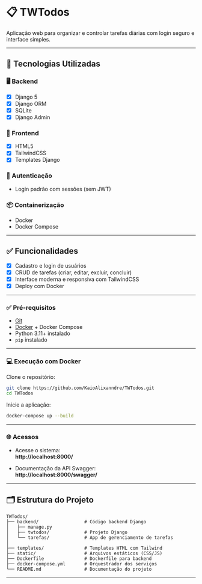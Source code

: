 # 📋 TWTodos

Aplicação web para organizar e controlar tarefas diárias com login seguro e interface simples.

---

## 🧰 Tecnologias Utilizadas

### 🖥️ Backend
- [x] Django 5
- [x] Django ORM
- [x] SQLite 
- [x] Django Admin

### 🎨 Frontend
- [x] HTML5
- [x] TailwindCSS
- [x] Templates Django

### 🔐 Autenticação
- Login padrão com sessões (sem JWT)

### 📦 Containerização
- Docker
- Docker Compose

---

## ✅ Funcionalidades

- [x] Cadastro e login de usuários
- [x] CRUD de tarefas (criar, editar, excluir, concluir)
- [x] Interface moderna e responsiva com TailwindCSS
- [x] Deploy com Docker

---

### ✅ Pré-requisitos

- [Git](https://git-scm.com/)
- [Docker](https://www.docker.com/) + Docker Compose
- Python 3.11+ instalado 
- `pip` instalado 

---

### 💻 Execução com Docker

Clone o repositório:

```bash
git clone https://github.com/KaioAlixanndre/TWTodos.git
cd TWTodos
```

Inicie a aplicação:

```bash
docker-compose up --build
```

---

### 🌐 Acessos

- Acesse o sistema:  
  **http://localhost:8000/**

- Documentação da API Swagger:  
  **http://localhost:8000/swagger/**

---

## 🗂️ Estrutura do Projeto

```
TWTodos/
├── backend/                 # Código backend Django
│   ├── manage.py
│   ├── twtodos/             # Projeto Django
│   └── tarefas/             # App de gerenciamento de tarefas
│
├── templates/               # Templates HTML com Tailwind
├── static/                  # Arquivos estáticos (CSS/JS)
├── Dockerfile               # Dockerfile para backend
├── docker-compose.yml       # Orquestrador dos serviços
└── README.md                # Documentação do projeto
```

---
